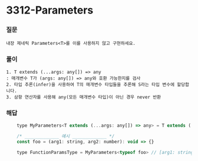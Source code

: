 # 3312-Parameters

### 질문
	내장 제네릭 Parameters<T>를 이를 사용하지 않고 구현하세요.

### 풀이
	1. T extends (...args: any[]) => any
	: 매개변수 T가 (args: any[]) => any와 호환 가능한지를 검사
	2. 타입 추론(infer)을 사용하여 T의 매개변수 타입들을 추론해 S라는 타입 변수에 할당합니다.
	3. 삼항 연산자를 사용해 any(모든 매개변수 타입)이 아닌 경우 never 반환

### 해답
```javascript
	type MyParameters<T extends (...args: any[]) => any> = T extends (...any: infer S) => any ? S : never

	/* _____________ 예시 _____________ */
	const foo = (arg1: string, arg2: number): void => {}

	type FunctionParamsType = MyParameters<typeof foo> // [arg1: string, arg2: number]

```